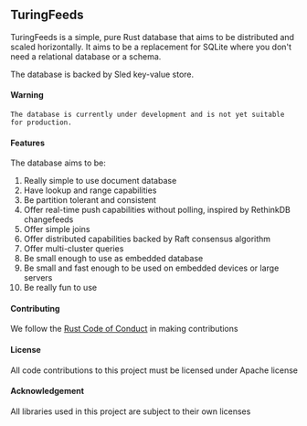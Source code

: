## TuringFeeds

TuringFeeds is a simple, pure Rust database that aims to be distributed and scaled horizontally. It aims to be a replacement for SQLite where you don't need a relational database or a schema. 

The database is backed by Sled key-value store.

#### **Warning** 

```
The database is currently under development and is not yet suitable for production.
```

#### Features

The database aims to be:

1. Really simple to use document database
2. Have lookup and range capabilities
3. Be partition tolerant and consistent
4. Offer real-time push capabilities without polling, inspired by RethinkDB changefeeds
5. Offer simple joins
6. Offer distributed capabilities backed by Raft consensus algorithm
7. Offer multi-cluster queries
8. Be small enough to use as embedded database
9. Be small and fast enough to be used on embedded devices or large servers
10. Be really fun to use

#### Contributing

We follow the [Rust Code of Conduct](https://www.rust-lang.org/policies/code-of-conduct) in making contributions

#### License

All code contributions to this project must be licensed under Apache license

#### Acknowledgement

All libraries used in this project are subject to their own licenses